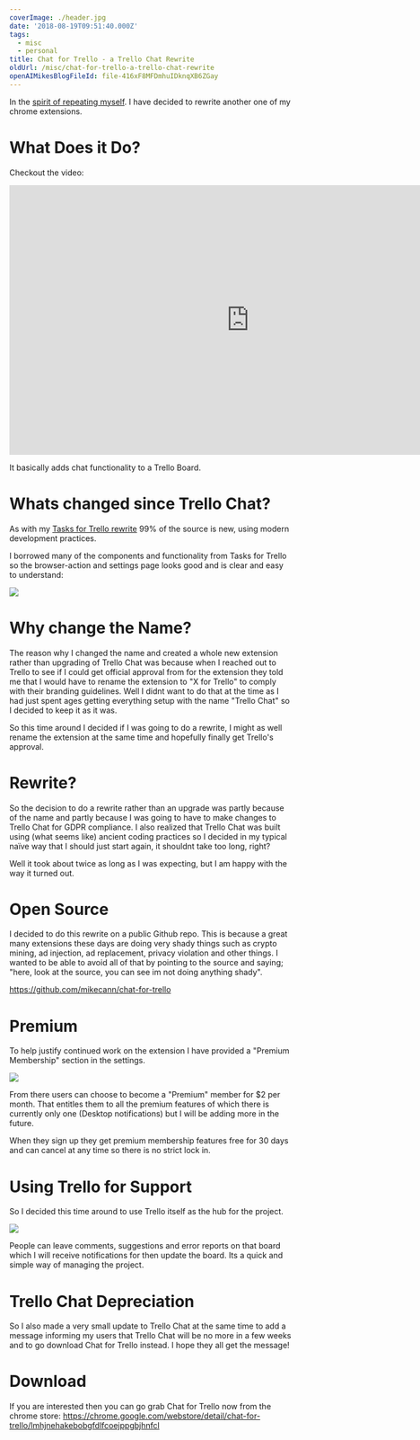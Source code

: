 ```yaml
---
coverImage: ./header.jpg
date: '2018-08-19T09:51:40.000Z'
tags:
  - misc
  - personal
title: Chat for Trello - a Trello Chat Rewrite
oldUrl: /misc/chat-for-trello-a-trello-chat-rewrite
openAIMikesBlogFileId: file-416xF8MFDmhuIDknqXB6ZGay
---
```


In the [spirit of repeating myself](http://mikecann.co.uk/tasks-for-trello/tasks-for-trello-a-trello-tasks-rewrite/). I have decided to rewrite another one of my chrome extensions.

<!-- more -->

# What Does it Do?

Checkout the video:

<iframe width="853" height="480" src="https://www.youtube.com/embed/qEK3Zl2xA2E" frameborder="0" allow="autoplay; encrypted-media" allowfullscreen></iframe>

It basically adds chat functionality to a Trello Board.

# Whats changed since Trello Chat?

As with my [Tasks for Trello rewrite](http://mikecann.co.uk/tasks-for-trello/tasks-for-trello-a-trello-tasks-rewrite/) 99% of the source is new, using modern development practices.

I borrowed many of the components and functionality from Tasks for Trello so the browser-action and settings page looks good and is clear and easy to understand:

[![](./2018-08-19_10-55-21.png)](./2018-08-19_10-55-21.png)

# Why change the Name?

The reason why I changed the name and created a whole new extension rather than upgrading of Trello Chat was because when I reached out to Trello to see if I could get official approval from for the extension they told me that I would have to rename the extension to "X for Trello" to comply with their branding guidelines. Well I didnt want to do that at the time as I had just spent ages getting everything setup with the name "Trello Chat" so I decided to keep it as it was.

So this time around I decided if I was going to do a rewrite, I might as well rename the extension at the same time and hopefully finally get Trello's approval.

# Rewrite?

So the decision to do a rewrite rather than an upgrade was partly because of the name and partly because I was going to have to make changes to Trello Chat for GDPR compliance. I also realized that Trello Chat was built using (what seems like) ancient coding practices so I decided in my typical naïve way that I should just start again, it shouldnt take too long, right?

Well it took about twice as long as I was expecting, but I am happy with the way it turned out.

# Open Source

I decided to do this rewrite on a public Github repo. This is because a great many extensions these days are doing very shady things such as crypto mining, ad injection, ad replacement, privacy violation and other things. I wanted to be able to avoid all of that by pointing to the source and saying; "here, look at the source, you can see im not doing anything shady".

https://github.com/mikecann/chat-for-trello

# Premium

To help justify continued work on the extension I have provided a "Premium Membership" section in the settings.

[![](./2018-08-19_11-01-27.png)](./2018-08-19_11-01-27.png)

From there users can choose to become a "Premium" member for \$2 per month. That entitles them to all the premium features of which there is currently only one (Desktop notifications) but I will be adding more in the future.

When they sign up they get premium membership features free for 30 days and can cancel at any time so there is no strict lock in.

# Using Trello for Support

So I decided this time around to use Trello itself as the hub for the project.

[![](./chrome_2018-08-19_10-58-39.png)](./chrome_2018-08-19_10-58-39.png)

People can leave comments, suggestions and error reports on that board which I will receive notifications for then update the board. Its a quick and simple way of managing the project.

# Trello Chat Depreciation

So I also made a very small update to Trello Chat at the same time to add a message informing my users that Trello Chat will be no more in a few weeks and to go download Chat for Trello instead. I hope they all get the message!

# Download

If you are interested then you can go grab Chat for Trello now from the chrome store: https://chrome.google.com/webstore/detail/chat-for-trello/lmhjnehakebobgfdlfcoejppgbjhnfcl
